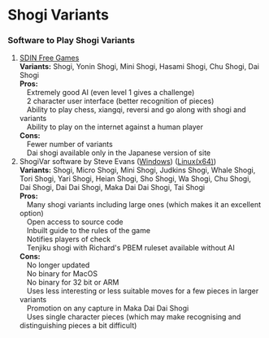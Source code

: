 # Shogi Variants  
### Software to Play Shogi Variants  
1. [SDIN Free Games](https://sdin.jp)<br>**Variants:** Shogi, Yonin Shogi, Mini Shogi, Hasami Shogi, Chu Shogi, Dai Shogi<br>**Pros:** <br>&emsp;Extremely good AI (even level 1 gives a challenge)<br>&emsp;2 character user interface (better recognition of pieces)<br>&emsp;Ability to play chess, xiangqi, reversi and go along with shogi and variants<br>&emsp;Ability to play on the internet against a human player<br>**Cons:**  <br>&emsp;Fewer number of variants<br>&emsp;Dai shogi available only in the Japanese version of site
2. ShogiVar software by Steve Evans ([Windows](http://trout.customer.netspace.net.au/index.html)) ([Linux(x64)](http://hgm.nubati.net/ShogiVar/))<br>**Variants:** Shogi, Micro Shogi, Mini Shogi, Judkins Shogi, Whale Shogi, Tori Shogi, Yari Shogi, Heian Shogi, Sho Shogi, Wa Shogi, Chu Shogi, Dai Shogi, Dai Dai Shogi, Maka Dai Dai Shogi, Tai Shogi<br>**Pros:** <br>&emsp;Many shogi variants including large ones (which makes it an excellent option)<br>&emsp;Open access to source code<br>&emsp;Inbuilt guide to the rules of the game<br>&emsp;Notifies players of check<br>&emsp;Tenjiku shogi with Richard's PBEM ruleset available without AI<br>**Cons:** <br>&emsp;No longer updated<br>&emsp;No binary for MacOS<br>&emsp;No binary for 32 bit or ARM<br>&emsp;Uses less interesting or less suitable moves for a few pieces in larger variants<br>&emsp;Promotion on any capture in Maka Dai Dai Shogi<br>&emsp;Uses single character pieces (which may make recognising and distinguishing pieces a bit difficult)
